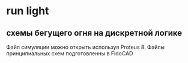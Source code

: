 # run light
## схемы бегущего огня на дискретной логике

Файл симуляции можно открыть используя Proteus 8.
Файлы принципиальных схем подготовленны в FidoCAD
